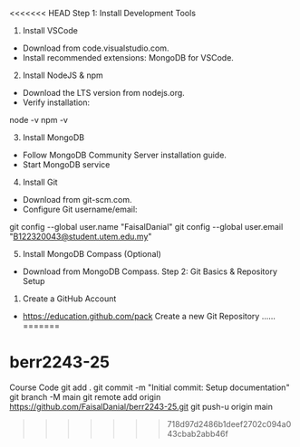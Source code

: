 <<<<<<< HEAD
Step 1: Install Development Tools 
1. Install VSCode
- Download from code.visualstudio.com.
- Install recommended extensions: MongoDB for VSCode.
2. Install NodeJS & npm
- Download the LTS version from nodejs.org.
- Verify installation:

node -v
npm -v

3. Install MongoDB
- Follow MongoDB Community Server installation guide.
- Start MongoDB service
4. Install Git
- Download from git-scm.com.
- Configure Git username/email:

git config --global user.name "FaisalDanial"
git config --global user.email "B122320043@student.utem.edu.my"

5. Install MongoDB Compass (Optional)
- Download from MongoDB Compass.
Step 2: Git Basics & Repository Setup 
1. Create a GitHub Account
- https://education.github.com/pack
Create a new Git Repository ......
=======
# berr2243-25
Course Code
git add . 
git commit -m "Initial commit: Setup documentation"
git branch -M main
git remote add origin https://github.com/FaisalDanial/berr2243-25.git
git push-u origin main
>>>>>>> 718d97d2486b1deef2702c094a043cbab2abb46f
